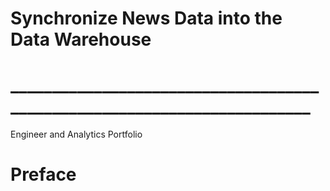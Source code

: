 # Synchronize News Data into the Data Warehouse
# _________________________________________________________________________
Engineer and Analytics Portfolio

# Preface
